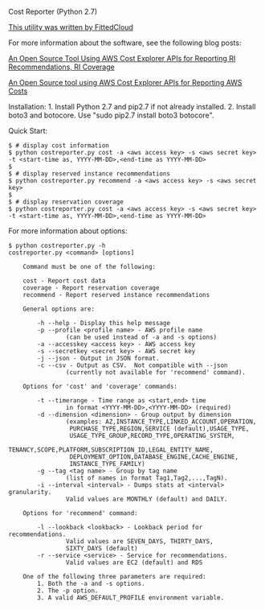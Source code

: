 Cost Reporter (Python 2.7)

[This utility was written by FittedCloud](https://www.fittedcloud.com)

For more information about the software, see the following blog posts:

[An Open Source Tool Using AWS Cost Explorer APIs for Reporting RI Recommendations, RI Coverage](https://www.fittedcloud.com/blog/open-source-tool-using-aws-cost-explorer-apis-reporting-ri-recommendations-ri-coverage/)

[An Open Source tool using AWS Cost Explorer APIs for Reporting AWS Costs](https://www.fittedcloud.com/blog/open-source-tool-reporting-aws-costs/)


Installation:
    1. Install Python 2.7 and pip2.7 if not already installed.
    2. Install boto3 and botocore.  Use "sudo pip2.7 install boto3 botocore".

Quick Start:
```
$ # display cost information
$ python costreporter.py cost -a <aws access key> -s <aws secret key> -t <start-time as, YYYY-MM-DD>,<end-time as YYYY-MM-DD>
$
$ # display reserved instance recommendations
$ python costreporter.py recommend -a <aws access key> -s <aws secret key>
$
$ # display reservation coverage
$ python costreporter.py cost -a <aws access key> -s <aws secret key> -t <start-time as, YYYY-MM-DD>,<end-time as YYYY-MM-DD>
```
For more information about options:
```
$ python costreporter.py -h
costreporter.py <command> [options]

    Command must be one of the following:

    cost - Report cost data
    coverage - Report reservation coverage
    recommend - Report reserved instance recommendations

    General options are:

        -h --help - Display this help message
        -p --profile <profile name> - AWS profile name
                (can be used instead of -a and -s options)
        -a --accesskey <access key> - AWS access key
        -s --secretkey <secret key> - AWS secret key
        -j --json - Output in JSON format.
        -c --csv - Output as CSV.  Not compatible with --json
                (currently not available for 'recommend' command).

    Options for 'cost' and 'coverage' commands:

        -t --timerange - Time range as <start,end> time
                in format <YYYY-MM-DD>,<YYYY-MM-DD> (required)
        -d --dimension <dimension> - Group output by dimension
                (examples: AZ,INSTANCE_TYPE,LINKED_ACCOUNT,OPERATION,
                 PURCHASE_TYPE,REGION,SERVICE (default),USAGE_TYPE,
                 USAGE_TYPE_GROUP,RECORD_TYPE,OPERATING_SYSTEM,
                 TENANCY,SCOPE,PLATFORM,SUBSCRIPTION_ID,LEGAL_ENTITY_NAME,
                 DEPLOYMENT_OPTION,DATABASE_ENGINE,CACHE_ENGINE,
                 INSTANCE_TYPE_FAMILY)
        -g --tag <tag name> - Group by tag name
                (list of names in format Tag1,Tag2,...,TagN).
        -i --interval <interval> - Dumps stats at <interval> granularity.
                Valid values are MONTHLY (default) and DAILY.

    Options for 'recommend' command:

        -l --lookback <lookback> - Lookback period for recommendations.
                Valid values are SEVEN_DAYS, THIRTY_DAYS,
                SIXTY_DAYS (default)
        -r --service <service> - Service for recommendations.
                Valid values are EC2 (default) and RDS

    One of the following three parameters are required:
        1. Both the -a and -s options.
        2. The -p option.
        3. A valid AWS_DEFAULT_PROFILE environment variable.
```
